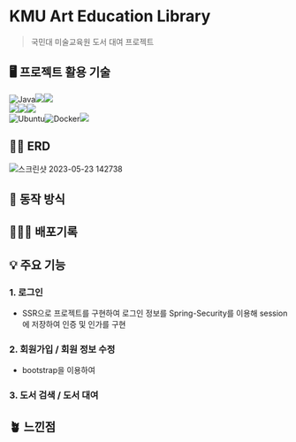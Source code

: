 # KMU Art Education Library
> 국민대 미술교육원 도서 대여 프로젝트

## 🖥️ 프로젝트 활용 기술 
<p>
	
![Java](https://img.shields.io/badge/java-%23ED8B00.svg?style=for-the-badge&logo=openjdk&logoColor=white)<img src="https://img.shields.io/badge/thymeleaf-005F0F?style=for-the-badge&logo=thymeleaf&logoColor=white"><img src="https://img.shields.io/badge/mysql-4479A1?style=for-the-badge&logo=mysql&logoColor=white">
<br>
<img src="https://img.shields.io/badge/Spring-6DB33F?style=for-the-badge&logo=Spring&logoColor=white"><img src="https://img.shields.io/badge/springsecurity-6DB33F?style=for-the-badge&logo=springsecurity&logoColor=white"><img src="https://img.shields.io/badge/spring data jpa-6DB33F?style=for-the-badge&logo=Spring&logoColor=white">
<br>![Ubuntu](https://img.shields.io/badge/Ubuntu-E95420?style=for-the-badge&logo=ubuntu&logoColor=white)![Docker](https://img.shields.io/badge/docker-%230db7ed.svg?style=for-the-badge&logo=docker&logoColor=white)<img src="https://img.shields.io/badge/aws-232F3E.svg?&style=for-the-badge&logo=amazonaws&logoColor=white">

</p>

## ✍🏻 ERD 

![스크린샷 2023-05-23 142738](https://github.com/ramloper/kookmin/assets/114231216/390b69b7-a7de-4643-90e8-b76ba1ac2dfd)

## 🌟 동작 방식 





## 🧑🏻‍💻 배포기록 


## 💡 주요 기능
### 1. 로그인
- SSR으로 프로젝트를 구현하여 로그인 정보를 Spring-Security를 이용해 session에 저장하여 인증 및 인가를 구현
### 2. 회원가입 / 회원 정보 수정
- bootstrap을 이용하여 
### 3. 도서 검색 / 도서 대여


## 🪴 느낀점 

